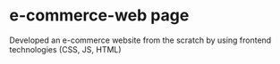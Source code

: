# e-commerce-web page 
 Developed an e-commerce website from the scratch by using frontend technologies (CSS, JS, HTML)

